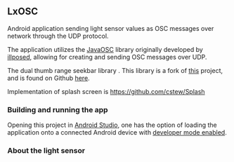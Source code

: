 ## LxOSC
Android application sending light sensor values as OSC messages over network through the UDP protocol.

The application utilizes the [JavaOSC](https://github.com/hoijui/JavaOSC) library originally developed by [illposed](http://www.illposed.com/), allowing for creating and sending OSC messages over UDP.

The dual thumb range seekbar library . This library is a fork of [this](https://code.google.com/archive/p/range-seek-bar/) project, and is found on Github [here](https://github.com/anothem/android-range-seek-bar).

Implementation of splash screen is https://github.com/cstew/Splash


### Building and running the app

Opening this project in [Android Studio](https://developer.android.com/studio/index.html), one has the option of loading the application onto a connected Android device with [developer mode enabled](https://developer.android.com/studio/run/device.html).


### About the light sensor






